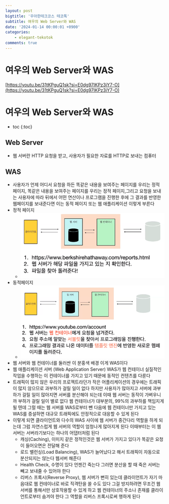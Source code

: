 ```yaml
---
layout: post
bigtitle: '우아한테크코스 테코톡'
subtitle: 여우의 Web Server와 WAS
date: '2024-01-14 00:00:01 +0900'
categories:
    - elegant-tekotok
comments: true
---
```


# 여우의 Web Server와 WAS 
[https://youtu.be/31tKPguQ1sk?si=E0dg97IKPz3iY7-O](https://youtu.be/31tKPguQ1sk?si=E0dg97IKPz3iY7-O)

# 여우의 Web Server와 WAS
* toc
{:toc}

## Web Server
+ 웹 서버란 HTTP 요청을 받고, 사용자가 필요한 자료를 HTTP로 보내는 컴퓨터

## WAS
+ 사용자가 언제 어디서 요청을 하든 똑같은 내용을 보여주는 페이지를 우리는 정적 페이지, 똑같은 내용을 보여주는 페이지를 우리는 정적 페이지,그리고 요청을 보내는 사용자에 따라 뒤에서 어떤 연산이나 프로그램을 진행한 후에
  그 결과를 반영한 웹페이지를 보내준다면 이는 동적 페이지 또는 웹 애플리케이션 이렇게 부른다
+ 정적 페이지
  + ![img.png](../../../assets/img/elegant-tekotok/YEOWU-WebServerWAS.png)
+ 동적페이지
  + ![img_1.png](../../../assets/img/elegant-tekotok/YEOWU-WebServerWAS1.png)
+ 웹 서버와 웹 컨테이너를 둘러싼 이 분홍색 배경 이게 WAS이다 
+ 웹 애플리케이션 서버 (Web Application Server) WAS가 웹 컨테이너 실질적인 작업을 수행하는 이 컨테이너를 가지고 있기 때문에 동적인 컨텐츠를 다룬다 
+ 트래픽이 많지 않은 우리의 프로젝트라던가 작은 어플리케이션의 경우에는 트래픽이 많지 않으므로 과부하가 걸릴 일이 없다 하지만 사용자가 많아지고 서버에 과부하가 걸릴 일이 많아지면 서버를 분산해야 되는데
  이때 웹 서버는 동작이 가벼우니까 부하가 걸릴 일이 별로 없다 웹 컨테이너가 대부분의, 99%의 과부하를 책임지게 될 텐데 그럴 때는 웹 서버를 WAS로부터 뺀 다음에 웹 컨테이너만 가지고 있는 WAS를 증설하면
  대규모 트래픽에도 안정적으로 대응할 수 있게 된다
+ 이렇게 되면 클라이언트와 다수의 WAS 사이에 웹 서버가 중간다리 역할을 하게 되는데 그럼 자연스럽게 웹 서버의 역할이 엄청나게 많아지게 된다 이때부터는 이 웹 서버는 서버라기보다는 하나의 어댑터처럼 된다
  + 캐싱(Caching), 이미지 같은 정적인것은 웹 서버가 가지고 있다가 똑같은 요청이 들어오면은 전달해 준다
  + 로드 밸런싱(Load Balancing), WAS가 늘어났다고 해서 트래픽이 자동으로 분산되지는 않는다 웹서버 해준다
  + Health Check, 수명이 있다 언젠간 죽는다 그러면 분산을 할 때 죽은 서버는 빼고 보내줄 수 있어야 한다 
  + 리버스 프록시(Reverse Proxy), 웹 서버가 뻔히 있는데 클라이언트가 자기 마음대로 웹 컨테이너로 바로 직격탄을 쏠 수도 있다 그걸 방지하려면 무조건 웹 서버를 통해서만 상호작용할 수 있게 하고
    웹 컨테이너의 주소나 존재를 클라이언트로부터 숨겨야 한다 그 역할을 리버스 프록시로써 행하게 된다
